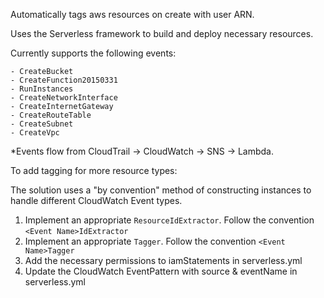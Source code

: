 Automatically tags aws resources on create with user ARN. 
 
Uses the Serverless framework to build and deploy necessary resources. 

Currently supports the following events:

    - CreateBucket
    - CreateFunction20150331
    - RunInstances
    - CreateNetworkInterface
    - CreateInternetGateway
    - CreateRouteTable
    - CreateSubnet
    - CreateVpc


*Events flow from CloudTrail -> CloudWatch -> SNS -> Lambda.

To add tagging for more resource types:

The solution uses a "by convention" method of constructing instances to handle different CloudWatch Event types.

1. Implement an appropriate `ResourceIdExtractor`.  Follow the convention `<Event Name>IdExtractor`
1. Implement an appropriate `Tagger`.  Follow the convention `<Event Name>Tagger`
1. Add the necessary permissions to iamStatements in serverless.yml 
1. Update the CloudWatch EventPattern with source & eventName in serverless.yml 
  
  
